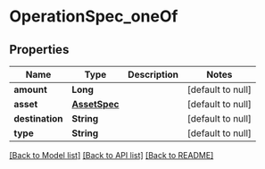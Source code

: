 # OperationSpec_oneOf

## Properties

| Name            | Type                          | Description | Notes             |
| --------------- | ----------------------------- | ----------- | ----------------- |
| **amount**      | **Long**                      |             | [default to null] |
| **asset**       | [**AssetSpec**](AssetSpec.md) |             | [default to null] |
| **destination** | **String**                    |             | [default to null] |
| **type**        | **String**                    |             | [default to null] |

[[Back to Model list]](../README.md#documentation-for-models) [[Back to API list]](../README.md#documentation-for-api-endpoints) [[Back to README]](../README.md)
